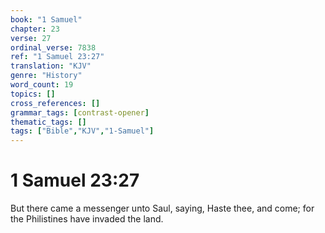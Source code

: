 ```yaml
---
book: "1 Samuel"
chapter: 23
verse: 27
ordinal_verse: 7838
ref: "1 Samuel 23:27"
translation: "KJV"
genre: "History"
word_count: 19
topics: []
cross_references: []
grammar_tags: [contrast-opener]
thematic_tags: []
tags: ["Bible","KJV","1-Samuel"]
---
```


# 1 Samuel 23:27

But there came a messenger unto Saul, saying, Haste thee, and come; for the Philistines have invaded the land.
